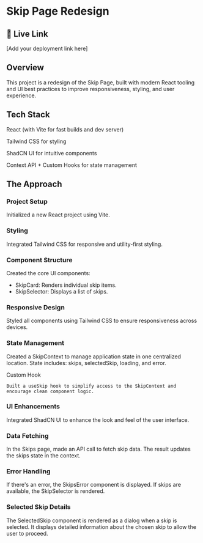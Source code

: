# Skip Page Redesign

## 🔗 Live Link

[Add your deployment link here]

## Overview

This project is a redesign of the Skip Page, built with modern React tooling and UI best practices to improve responsiveness, styling, and user experience.

## Tech Stack

React (with Vite for fast builds and dev server)

Tailwind CSS for styling

ShadCN UI for intuitive components

Context API + Custom Hooks for state management

## The Approach

### Project Setup

Initialized a new React project using Vite.

### Styling

Integrated Tailwind CSS for responsive and utility-first styling.

### Component Structure

Created the core UI components:

- SkipCard: Renders individual skip items.
- SkipSelector: Displays a list of skips.

### Responsive Design

Styled all components using Tailwind CSS to ensure responsiveness across devices.

### State Management

Created a SkipContext to manage application state in one centralized location.
State includes: skips, selectedSkip, loading, and error.

Custom Hook

    Built a useSkip hook to simplify access to the SkipContext and encourage clean component logic.

### UI Enhancements

Integrated ShadCN UI to enhance the look and feel of the user interface.

### Data Fetching

In the Skips page, made an API call to fetch skip data.
The result updates the skips state in the context.

### Error Handling

If there's an error, the SkipsError component is displayed.
If skips are available, the SkipSelector is rendered.

### Selected Skip Details

The SelectedSkip component is rendered as a dialog when a skip is selected.
It displays detailed information about the chosen skip to allow the user to proceed.
